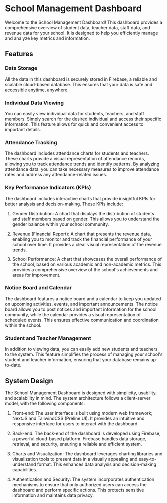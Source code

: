 # School Management Dashboard

Welcome to the School Management Dashboard! This dashboard provides a comprehensive overview of student data, teacher data, staff data, and revenue data for your school. It is designed to help you efficiently manage and analyze key metrics and information.

## Features

### Data Storage

All the data in this dashboard is securely stored in Firebase, a reliable and scalable cloud-based database. This ensures that your data is safe and accessible anytime, anywhere.

### Individual Data Viewing

You can easily view individual data for students, teachers, and staff members. Simply search for the desired individual and access their specific information. This feature allows for quick and convenient access to important details.

### Attendance Tracking

The dashboard includes attendance charts for students and teachers. These charts provide a visual representation of attendance records, allowing you to track attendance trends and identify patterns. By analyzing attendance data, you can take necessary measures to improve attendance rates and address any attendance-related issues.

### Key Performance Indicators (KPIs)

The dashboard includes interactive charts that provide insightful KPIs for better analysis and decision-making. These KPIs include:

1. Gender Distribution: A chart that displays the distribution of students and staff members based on gender. This allows you to understand the gender balance within your school community.

2. Revenue (Financial Report): A chart that presents the revenue data, enabling you to monitor and track the financial performance of your school over time. It provides a clear visual representation of the revenue trends.

3. School Performance: A chart that showcases the overall performance of the school, based on various academic and non-academic metrics. This provides a comprehensive overview of the school's achievements and areas for improvement.

### Notice Board and Calendar

The dashboard features a notice board and a calendar to keep you updated on upcoming activities, events, and important announcements. The notice board allows you to post notices and important information for the school community, while the calendar provides a visual representation of scheduled events. This ensures effective communication and coordination within the school.

### Student and Teacher Management

In addition to viewing data, you can easily add new students and teachers to the system. This feature simplifies the process of managing your school's student and teacher information, ensuring that your database remains up-to-date.

## System Design

The School Management Dashboard is designed with simplicity, usability, and scalability in mind. The system architecture follows a client-server model, with the following components:

1. Front-end: The user interface is built using modern web framework; NextJS and TailwindCSS (Preline UI). It provides an intuitive and responsive interface for users to interact with the dashboard.



2. Back-end: The back-end of the dashboard is developed using Firebase, a powerful cloud-based platform. Firebase handles data storage, retrieval, and security, ensuring a reliable and efficient system.

3. Charts and Visualization: The dashboard leverages charting libraries and visualization tools to present data in a visually appealing and easy-to-understand format. This enhances data analysis and decision-making capabilities.

4. Authentication and Security: The system incorporates authentication mechanisms to ensure that only authorized users can access the dashboard and perform specific actions. This protects sensitive information and maintains data privacy.
